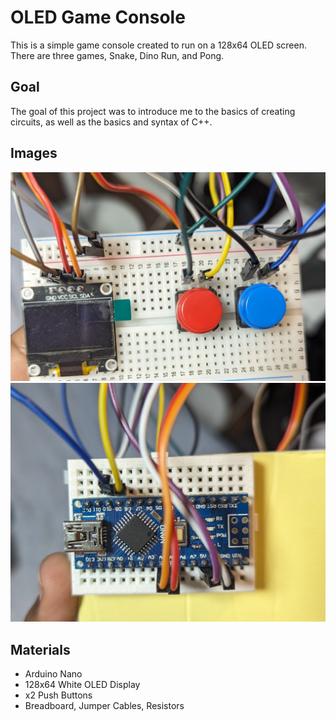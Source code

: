 # OLED Game Console

This is a simple game console created to run on a 128x64 OLED screen. There are three games, Snake, Dino Run, and Pong.

## Goal

The goal of this project was to introduce me to the basics of creating circuits, as well as the basics and syntax of C++.

## Images
![Screenshot](FrontCircuit.jpg)
![Screenshot](BackCircuit.jpg)

## Materials

- Arduino Nano
- 128x64 White OLED Display
- x2 Push Buttons
- Breadboard, Jumper Cables, Resistors
